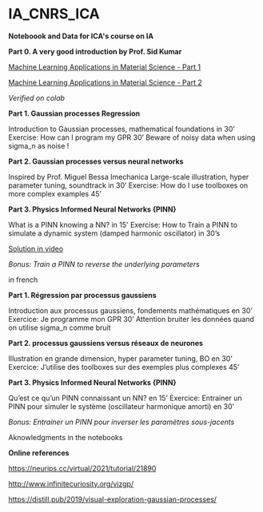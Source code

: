 # IA_CNRS_ICA
**Noteboook and Data for ICA's course on IA**

**Part 0. A  very good introduction by Prof. Sid Kumar**

[Machine Learning Applications in Material Science - Part 1](https://www.youtube.com/watch?v=Z84uQhrNc70)

[Machine Learning Applications in Material Science - Part 2](https://www.youtube.com/watch?v=G6fb162N5ys)


*Verified on colab*

**Part 1. Gaussian processes Regression**

Introduction to Gaussian processes, mathematical foundations in 30’
Exercise: How can I program my GPR 30’
Beware of noisy data when using sigma_n as noise !

**Part 2. Gaussian processes versus neural networks**

Inspired by Prof. Miguel Bessa Imechanica
Large-scale illustration, hyper parameter tuning, soundtrack in 30’
Exercise: How do I use toolboxes on more complex examples 45’

**Part 3. Physics Informed Neural Networks {PINN}**

What is a PINN knowing a NN? in 15'
Exercise: How to Train a PINN to simulate a dynamic system (damped harmonic oscillator) in 30’s

[Solution in video](https://www.youtube.com/watch?v=G_hIppUWcsc)



*Bonus: Train a PINN to reverse the underlying parameters*

in french 

**Part 1. Régression par processus gaussiens**

Introduction aux processus gaussiens, fondements mathématiques en 30’
Exercice: Je programme mon GPR 30’
Attention  bruiter les données quand on utilise sigma_n comme bruit

**Part 2. processus gaussiens versus réseaux de neurones**

Illustration en grande dimension, hyper parameter tuning, BO en 30’
Exercice: J’utilise des toolboxes sur des exemples plus complexes 45’

**Part 3. Physics Informed Neural Networks {PINN}**

Qu’est ce qu’un PINN connaissant un NN? en 15’
Exercice: Entrainer un PINN pour simuler le système (oscillateur harmonique amorti) en 30’


*Bonus: Entrainer un PINN pour inverser les paramètres sous-jacents*


Aknowledgments in the notebooks

**Online references**

https://neurips.cc/virtual/2021/tutorial/21890

http://www.infinitecuriosity.org/vizgp/

https://distill.pub/2019/visual-exploration-gaussian-processes/


